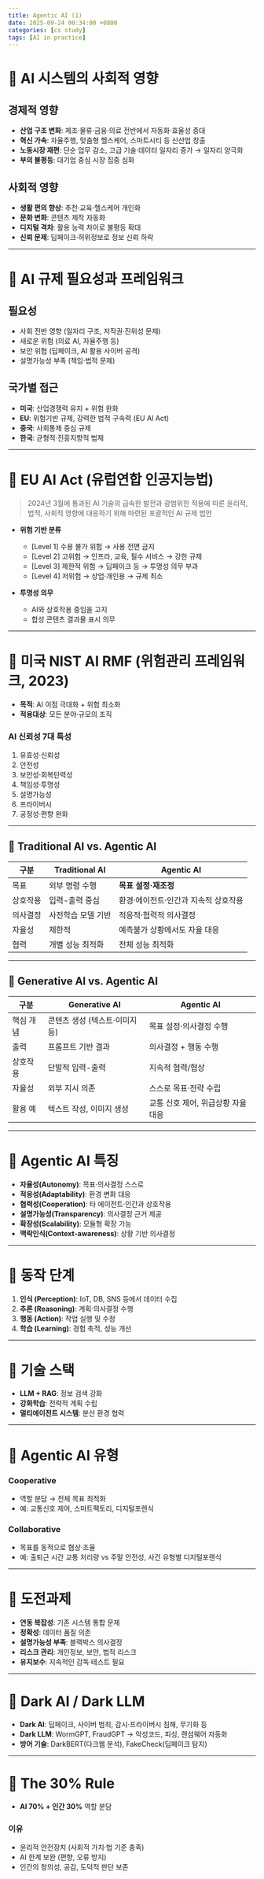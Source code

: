 ```yaml
---
title: Agentic AI (1)
date: 2025-09-24 00:34:00 +0800
categories: [cs study]
tags: [AI in practice]
---
```

# 📌 AI 시스템의 사회적 영향
## 경제적 영향
- **산업 구조 변화**: 제조·물류·금융·의료 전반에서 자동화·효율성 증대  
- **혁신 가속**: 자율주행, 맞춤형 헬스케어, 스마트시티 등 신산업 창출  
- **노동시장 재편**: 단순 업무 감소, 고급 기술·데이터 일자리 증가 → 일자리 양극화  
- **부의 불평등**: 대기업 중심 시장 집중 심화  

## 사회적 영향
- **생활 편의 향상**: 추천·교육·헬스케어 개인화  
- **문화 변화**: 콘텐츠 제작 자동화  
- **디지털 격차**: 활용 능력 차이로 불평등 확대  
- **신뢰 문제**: 딥페이크·허위정보로 정보 신뢰 하락  

---

# 📌 AI 규제 필요성과 프레임워크
## 필요성
- 사회 전반 영향 (일자리 구조, 저작권·진위성 문제)  
- 새로운 위험 (의료 AI, 자율주행 등)  
- 보안 위협 (딥페이크, AI 활용 사이버 공격)  
- 설명가능성 부족 (책임·법적 문제)  

## 국가별 접근
- **미국**: 산업경쟁력 유지 + 위험 완화  
- **EU**: 위험기반 규제, 강력한 법적 구속력 (EU AI Act)  
- **중국**: 사회통제 중심 규제  
- **한국**: 균형적·진흥지향적 법제  

---

# 📌 EU AI Act (유럽연합 인공지능법)
> 2024년 3월에 통과된 AI 기술의 급속한 발전과 광범위한 적용에 따른 윤리적, 법적, 사회적 영향에 대응하기 위해 마련된 포괄적인 AI 규제 법안
- **위험 기반 분류**
  - [Level 1] 수용 불가 위험 → 사용 전면 금지  
  - [Level 2] 고위험 → 인프라, 교육, 필수 서비스 → 강한 규제  
  - [Level 3] 제한적 위험 → 딥페이크 등 → 투명성 의무 부과  
  - [Level 4] 저위험 → 상업·개인용 → 규제 최소  

- **투명성 의무**  
  - AI와 상호작용 중임을 고지  
  - 합성 콘텐츠 결과물 표시 의무  

---

# 📌 미국 NIST AI RMF (위험관리 프레임워크, 2023)
- **목적**: AI 이점 극대화 + 위험 최소화  
- **적용대상**: 모든 분야·규모의 조직  

### AI 신뢰성 7대 특성
1. 유효성·신뢰성  
2. 안전성  
3. 보안성·회복탄력성  
4. 책임성·투명성  
5. 설명가능성  
6. 프라이버시  
7. 공정성·편향 완화  

---

<h2>📌 Traditional AI vs. Agentic AI</h2>
<table>
  <thead>
    <tr>
      <th>구분</th>
      <th>Traditional AI</th>
      <th>Agentic AI</th>
    </tr>
  </thead>
  <tbody>
    <tr>
      <td>목표</td>
      <td>외부 명령 수행</td>
      <td><strong>목표 설정·재조정</strong></td>
    </tr>
    <tr>
      <td>상호작용</td>
      <td>입력-출력 중심</td>
      <td>환경·에이전트·인간과 지속적 상호작용</td>
    </tr>
    <tr>
      <td>의사결정</td>
      <td>사전학습 모델 기반</td>
      <td>적응적·협력적 의사결정</td>
    </tr>
    <tr>
      <td>자율성</td>
      <td>제한적</td>
      <td>예측불가 상황에서도 자율 대응</td>
    </tr>
    <tr>
      <td>협력</td>
      <td>개별 성능 최적화</td>
      <td>전체 성능 최적화</td>
    </tr>
  </tbody>
</table>

---
<h2>📌 Generative AI vs. Agentic AI</h2>
<table>
  <thead>
    <tr>
      <th>구분</th>
      <th>Generative AI</th>
      <th>Agentic AI</th>
    </tr>
  </thead>
  <tbody>
    <tr>
      <td>핵심 개념</td>
      <td>콘텐츠 생성 (텍스트·이미지 등)</td>
      <td>목표 설정·의사결정 수행</td>
    </tr>
    <tr>
      <td>출력</td>
      <td>프롬프트 기반 결과</td>
      <td>의사결정 + 행동 수행</td>
    </tr>
    <tr>
      <td>상호작용</td>
      <td>단발적 입력-출력</td>
      <td>지속적 협력/협상</td>
    </tr>
    <tr>
      <td>자율성</td>
      <td>외부 지시 의존</td>
      <td>스스로 목표·전략 수립</td>
    </tr>
    <tr>
      <td>활용 예</td>
      <td>텍스트 작성, 이미지 생성</td>
      <td>교통 신호 제어, 위급상황 자율 대응</td>
    </tr>
  </tbody>
</table>


---

# 📌 Agentic AI 특징
- **자율성(Autonomy)**: 목표·의사결정 스스로  
- **적응성(Adaptability)**: 환경 변화 대응  
- **협력성(Cooperation)**: 타 에이전트·인간과 상호작용  
- **설명가능성(Transparency)**: 의사결정 근거 제공  
- **확장성(Scalability)**: 모듈형 확장 가능  
- **맥락인식(Context-awareness)**: 상황 기반 의사결정  

---

# 📌 동작 단계
1. **인식 (Perception)**: IoT, DB, SNS 등에서 데이터 수집  
2. **추론 (Reasoning)**: 계획·의사결정 수행  
3. **행동 (Action)**: 작업 실행 및 수정  
4. **학습 (Learning)**: 경험 축적, 성능 개선  

---

# 📌 기술 스택
- **LLM + RAG**: 정보 검색 강화  
- **강화학습**: 전략적 계획 수립  
- **멀티에이전트 시스템**: 분산 환경 협력  

---

# 📌 Agentic AI 유형
### Cooperative
- 역할 분담 → 전체 목표 최적화  
- 예: 교통신호 제어, 스마트팩토리, 디지털포렌식  

### Collaborative
- 목표를 동적으로 협상·조율  
- 예: 출퇴근 시간 교통 처리량 vs 주말 안전성, 사건 유형별 디지털포렌식  

---

# 📌 도전과제
- **연동 복잡성**: 기존 시스템 통합 문제  
- **정확성**: 데이터 품질 의존  
- **설명가능성 부족**: 블랙박스 의사결정  
- **리스크 관리**: 개인정보, 보안, 법적 리스크  
- **유지보수**: 지속적인 감독·테스트 필요  

---

# 📌 Dark AI / Dark LLM
- **Dark AI**: 딥페이크, 사이버 범죄, 감시·프라이버시 침해, 무기화 등  
- **Dark LLM**: WormGPT, FraudGPT → 악성코드, 피싱, 랜섬웨어 자동화  
- **방어 기술**: DarkBERT(다크웹 분석), FakeCheck(딥페이크 탐지)  

---

# 📌 The 30% Rule
- **AI 70% + 인간 30%** 역할 분담  

### 이유
- 윤리적 안전장치 (사회적 가치·법 기준 충족)  
- AI 한계 보완 (편향, 오류 방지)  
- 인간의 창의성, 공감, 도덕적 판단 보존  
